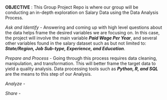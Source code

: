**OBJECTIVE** : This Group Project Repo is where our group will be conducting an in-depth exploration
                on Salary Data using the Data Analysis Process. 
            
_Ask and Identify_ - Answering and coming up with high level questions about the data helps 
      frame the desired variables we are focusing on. In this case, the project will involve 
      the main variable **_Paid Wage Per Year_**, and several other variables found in the 
      salary dataset such as but not limited to: **_State/Region, Job Sub-type, Experience, 
      and Education_**. 

_Prepare and Process_ - Going through this process requires data cleaning, manipulation, and 
      transformation. This will better frame the target data to yield a quality analysis. Data 
      processing tools such as **_Python, R, and SQL_** are the means to this step of our Analysis.

_Analyze_ - 

_Share_ - 



                      
                
            
